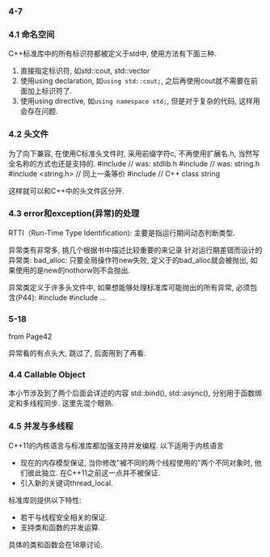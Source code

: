 ### 4-7 ###

### 4.1 命名空间 ###

C++标准库中的所有标识符都被定义于std中, 使用方法有下面三种.

1. 直接指定标识符, 如std::cout, std::vector
2. 使用using declaration, 如`using std::cout;`, 之后再使用cout就不需要在前面加上标识符了.
3. 使用using directive, 如`using namespace std;`, 但是对于复杂的代码, 这样用会存在问题.

### 4.2 头文件 ###

为了向下兼容, 在使用C标准头文件时, 采用前缀字符c, 不再使用扩展名.h, 当然写全名称的方式也还是支持的.
	#include <cstdlib>	// was: stdlib.h
	#include <cstring>	// was: string.h
	#include <string.h> // 同上一条等价
	#include <string>	// C++ class string

这样就可以和C++中的头文件区分开. 

### 4.3 error和exception(异常)的处理 ###

RTTI（Run-Time Type Identification): 主要是指运行期间动态判断类型.

异常类有非常多, 挑几个根据书中描述比较重要的来记录
针对运行期差错而设计的异常类:
	bad_alloc: 只要全局操作符new失败, 定义于<new>的bad_alloc就会被抛出, 如果使用的是new的nothorw则不会抛出.

异常类定义于许多头文件中, 如果想能够处理标准库可能抛出的所有异常, 必须包含(P44):
	#include <exception>
	#include <stdexcept>
	...

### 5-18 ###

from Page42

异常看的有点头大, 跳过了, 后面用到了再看.

### 4.4 Callable Object ###

本小节涉及到了两个后面会详述的内容
std::bind(), std::async(), 分别用于函数绑定和多线程同步. 这里先混个眼熟.

### 4.5 并发与多线程 ###

C++11的内核语言与标准库都加强支持并发编程.
以下适用于内核语言
- 现在的内存模型保证, 当你修改"被不同的两个线程使用的"两个不同对象时, 他们彼此独立. 在C++11之前这一点并不被保证.
- 引入新的关键词thread_local.

标准库则提供以下特性:
- 若干与线程安全相关的保证.
- 支持类和函数的并发运算.

具体的类和函数会在18章讨论.

